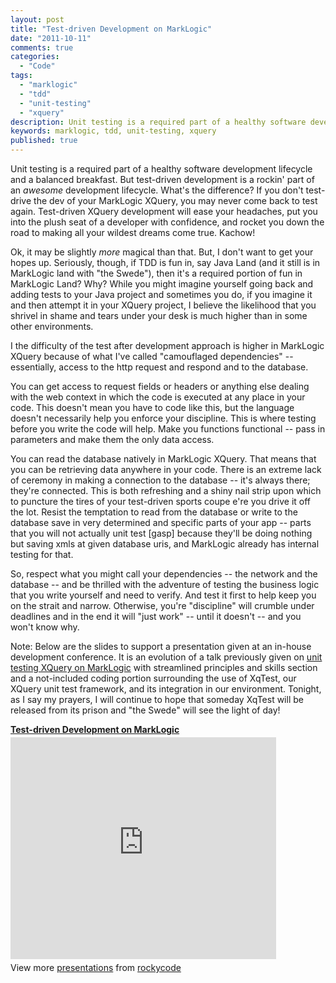 ```yaml
---
layout: post
title: "Test-driven Development on MarkLogic"
date: "2011-10-11"
comments: true
categories:
  - "Code"
tags:
  - "marklogic"
  - "tdd"
  - "unit-testing"
  - "xquery"
description: Unit testing is a required part of a healthy software development lifecycle and a balanced breakfast.  But test-driven development is a rockin' part of an *
keywords: marklogic, tdd, unit-testing, xquery
published: true
---
```


Unit testing is a required part of a healthy software development lifecycle and a balanced breakfast.  But test-driven development is a rockin' part of an *awesome* development lifecycle.  What's the difference?  If you don't test-drive the dev of your MarkLogic XQuery, you may never come back to test again.  Test-driven XQuery development will ease your headaches, put you into the plush seat of a developer with confidence, and rocket you down the road to making all your wildest dreams come true.  Kachow!

<!--more-->

Ok, it may be slightly <em>more</em> magical than that.  But, I don't want to get your hopes up.  Seriously, though, if TDD is fun in, say Java Land (and it still is in MarkLogic land with "the Swede"), then it's a required portion of fun in MarkLogic Land?  Why?  While you might imagine yourself going back and adding tests to your Java project and sometimes you do, if you imagine it and then attempt it in your XQuery project, I believe the likelihood that you shrivel in shame and tears under your desk is much higher than in some other environments.

I the difficulty of the test after development approach is higher in MarkLogic XQuery because of what I've called "camouflaged dependencies" -- essentially, access to the http request and respond and to the database.  

You can get access to request fields or headers or anything else dealing with the web context in which the code is executed at any place in your code.  This doesn't mean you have to code like this, but the language doesn't necessarily help you enforce your discipline.  This is where testing before you write the code will help.  Make you functions functional -- pass in parameters and make them the only data access.  

You can read the database natively in MarkLogic XQuery.  That means that you can be retrieving data anywhere in your code.  There is an extreme lack of ceremony in making a connection to the database -- it's always there;  they're connected.  This is both refreshing and a shiny nail strip upon which to puncture the tires of your test-driven sports coupe e're you drive it off the lot.  Resist the temptation to read from the database or write to the database save in very determined and specific parts of your app -- parts that you will not actually unit test [gasp] because they'll be doing nothing but saving xmls at given database uris, and MarkLogic already has internal testing for that.

So, respect what you might call your dependencies -- the network and the database -- and be thrilled with the adventure of testing the business logic that you write yourself and need to verify.  And test it first to help keep you on the strait and narrow.  Otherwise, you're "discipline" will crumble under deadlines and in the end it will "just work" -- until it doesn't -- and you won't know why.



Note:
Below are the slides to support a presentation given at an in-house development conference.  It is an evolution of a talk previously given on <a href="">unit testing XQuery on MarkLogic</a> with streamlined principles and skills section and a not-included coding portion surrounding the use of XqTest, our XQuery unit test framework, and its integration in our environment.  Tonight, as I say my prayers, I will continue to hope that someday XqTest will be released from its prison and "the Swede" will see the light of day!

<div style="width:425px" id="__ss_9651897"> <strong style="display:block;margin:12px 0 4px"><a href="http://www.slideshare.net/rockycode/testdriven-development-on-marklogic" title="Test-driven Development on MarkLogic" target="_blank">Test-driven Development on MarkLogic</a></strong> <iframe src="http://www.slideshare.net/slideshow/embed_code/9651897" width="425" height="355" frameborder="0" marginwidth="0" marginheight="0" scrolling="no"></iframe> <div style="padding:5px 0 12px"> View more <a href="http://www.slideshare.net/" target="_blank">presentations</a> from <a href="http://www.slideshare.net/rockycode" target="_blank">rockycode</a> </div> </div>

  
